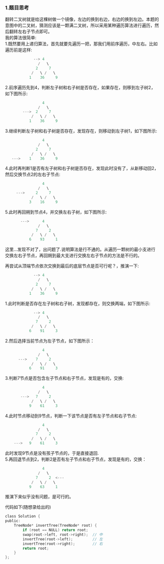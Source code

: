 ### 1.题目思考  
翻转二叉树就是给这棵树做一个镜像，左边的换到右边，右边的换到左边。本题的意图中的二叉树，猜测应该是一颗满二叉树，所以采用某种遍历算法进行遍历，然后翻转左右子节点即可。  
我的算法很简单:  
1.既然要用上递归算法，首先就要先遍历一把，那我们用前序遍历，中左右。比如遍历前是这样:  
```c  
             --> 4
               /   \
              2     7
            /   \ /   \
           1    36     9
```  
2.前序遍历先到4，判断左子树和右子树是否存在，如果存在，则移到左子树2，如下图所示:  
```c  
                 4
               /   \
        --->  2     7
            /   \ /   \
           1    36     9
```  
3.继续判断左子树和右子树是否存在，发现存在，则移动到左子树1，如下图所示:  
```c  
                 4
               /   \
              2     7
            /   \ /   \
   --->    1    36     9

```  
4.此时再判断1是否有左子树和右子树是否存在，发现此时没有了，从新移动回2，然后交换节点2的左右子节点:  
```c  
                 4
               /   \
     --->     2     7
            /   \ /   \
           3    16     9

```  
5.此时再回朔到节点4，并交换左右子树，如下图所示:  
```c  
       --->      4
               /   \
              7     2
            /   \ /   \
           6    93     1
```  
这里...发现不对了，出问题了.说明算法是行不通的。从遍历一颗树的最小支进行交换左右子节点，再回朔到最大支进行交换左右子节点的方法是不行的。  
  
再尝试从顶端节点依次交换到最后的底层节点是否可行呢？，推演一下:  
```c  
             --> 4
               /   \
              2     7
            /   \ /   \
           1    36     9
```  
1.此时判断是否存在左子树和右子树，发现都存在，则交换两端，如下图所示:  
```c  
             --> 4
               /   \
              7     2
            /   \ /   \
           6    91     3
```  
2.然后选择当前节点为左子节点，如下图所示：  
```c  
                 4
               /   \
      --->    7     2
            /   \ /   \
           6    91     3
```  
3.判断7节点是否包含左子节点和右子节点，发现是有的，交换:  
```c  
                 4
               /   \
       --->   7     2
            /   \ /   \
           9    61     3
```  
4.此时节点移动到9节点，判断一下该节点是否有左子节点和右子节点:  
```c  
                 4
               /   \
              7     2
            /   \ /   \
    --->   9    61     3
```  
此时发现9节点是没有孩子节点的，于是直接退回.  
5.再回退节点到2，判断2是否有左子节点和右子节点，发现是有的，交换：  
```c  
                 4
               /   \
              7     2  <---
            /   \ /   \
           9    63     1
```  
推演下来似乎没有问题，是可行的。  
  
代码如下(随想录给出的)  
```c  
class Solution {
public:
    TreeNode* invertTree(TreeNode* root) {
        if (root == NULL) return root;
        swap(root->left, root->right);  // 中
        invertTree(root->left);         // 左
        invertTree(root->right);        // 右
        return root;
    }
};
```  

